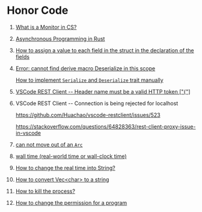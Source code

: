 # Honor Code
1. [What is a Monitor in CS?](https://www.baeldung.com/cs/monitor)

2. [Asynchronous Programming in Rust](https://rust-lang.github.io/async-book/)

3. [How to assign a value to each field in the struct in the declaration of the fields](https://stackoverflow.com/questions/19650265/is-there-a-faster-shorter-way-to-initialize-variables-in-a-rust-struct)

4. [Error: cannot find derive macro Deserialize in this scope](https://github.com/serde-rs/serde/issues/1586)

   [How to implement `Serialize` and `Deserialize` trait manually](https://serde.rs/custom-serialization.html)

5. [VSCode REST Client --  Header name must be a valid HTTP token ["{"]](https://github.com/Huachao/vscode-restclient/issues/430)

6. VSCode REST Client --  Connection is being rejected for localhost

   https://github.com/Huachao/vscode-restclient/issues/523

   https://stackoverflow.com/questions/64828363/rest-client-proxy-issue-in-vscode

7. [can not move out of an `Arc`](https://stackoverflow.com/questions/69384070/cannot-move-out-of-an-arc)

8. [wall time (real-world time or wall-clock time)](https://www.techtarget.com/whatis/definition/wall-time-real-world-time-or-wall-clock-time)

9. [How to change the real time into String?](https://stackoverflow.com/questions/71277716/how-to-convert-instant-time-to-string)

10. [How to convert Vec\<char> to a string](https://stackoverflow.com/questions/23430735/how-to-convert-vecchar-to-a-string)

11. [How to kill the process?](https://askubuntu.com/questions/104903/how-do-i-kill-processes-in-ubuntu)

12. [How to change the permission for a program](https://stackoverflow.com/questions/18960689/running-my-program-says-bash-program-permission-denied)